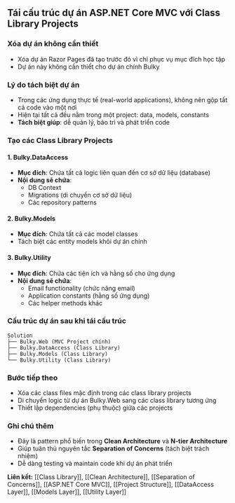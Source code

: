 ## Tái cấu trúc dự án ASP.NET Core MVC với Class Library Projects

### Xóa dự án không cần thiết

- Xóa dự án Razor Pages đã tạo trước đó vì chỉ phục vụ mục đích học tập
- Dự án này không cần thiết cho dự án chính Bulky


### Lý do tách biệt dự án

- Trong các ứng dụng thực tế (real-world applications), không nên gộp tất cả code vào một nơi
- Hiện tại tất cả đều nằm trong một project: data, models, constants
- **Tách biệt giúp**: dễ quản lý, bảo trì và phát triển code


### Tạo các Class Library Projects

#### 1. Bulky.DataAccess

- **Mục đích**: Chứa tất cả logic liên quan đến cơ sở dữ liệu (database)
- **Nội dung sẽ chứa**:
    - DB Context
    - Migrations (di chuyển cơ sở dữ liệu)
    - Các repository patterns


#### 2. Bulky.Models

- **Mục đích**: Chứa tất cả các model classes
- Tách biệt các entity models khỏi dự án chính


#### 3. Bulky.Utility

- **Mục đích**: Chứa các tiện ích và hằng số cho ứng dụng
- **Nội dung sẽ chứa**:
    - Email functionality (chức năng email)
    - Application constants (hằng số ứng dụng)
    - Các helper methods khác


### Cấu trúc dự án sau khi tái cấu trúc

```
Solution
├── Bulky.Web (MVC Project chính)
├── Bulky.DataAccess (Class Library)
├── Bulky.Models (Class Library)  
└── Bulky.Utility (Class Library)
```


### Bước tiếp theo

- Xóa các class files mặc định trong các class library projects
- Di chuyển logic từ dự án Bulky.Web sang các class library tương ứng
- Thiết lập dependencies (phụ thuộc) giữa các projects


### Ghi chú thêm

- Đây là pattern phổ biến trong **Clean Architecture** và **N-tier Architecture**
- Giúp tuân thủ nguyên tắc **Separation of Concerns** (tách biệt trách nhiệm)
- Dễ dàng testing và maintain code khi dự án phát triển

**Liên kết:** [[Class Library]], [[Clean Architecture]], [[Separation of Concerns]], [[ASP.NET Core MVC]], [[Project Structure]], [[DataAccess Layer]], [[Models Layer]], [[Utility Layer]]
